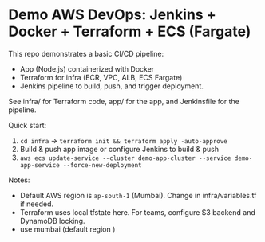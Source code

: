 # Demo AWS DevOps: Jenkins + Docker + Terraform + ECS (Fargate)

This repo demonstrates a basic CI/CD pipeline:
- App (Node.js) containerized with Docker
- Terraform for infra (ECR, VPC, ALB, ECS Fargate)
- Jenkins pipeline to build, push, and trigger deployment.

See infra/ for Terraform code, app/ for the app, and Jenkinsfile for the pipeline.

Quick start:
1. `cd infra` → `terraform init && terraform apply -auto-approve`
2. Build & push app image or configure Jenkins to build & push
3. `aws ecs update-service --cluster demo-app-cluster --service demo-app-service --force-new-deployment`

Notes:
- Default AWS region is `ap-south-1` (Mumbai). Change in infra/variables.tf if needed.
- Terraform uses local tfstate here. For teams, configure S3 backend and DynamoDB locking.
- use mumbai (default region )